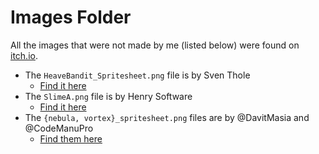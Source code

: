 # Images Folder

All the images that were not made by me (listed below) were found on [itch.io](https://itch.io/game-assets).
* The `HeaveBandit_Spritesheet.png` file is by Sven Thole
  * [Find it here](https://stensven.itch.io/light-heavy-bandit)
* The `SlimeA.png` file is by Henry Software
  * [Find it here](https://henrysoftware.itch.io/free-pixel-mob)
* The `{nebula, vortex}_spritesheet.png` files are by @DavitMasia and @CodeManuPro
  * [Find them here](https://codemanu.itch.io/pixelart-effect-pack)